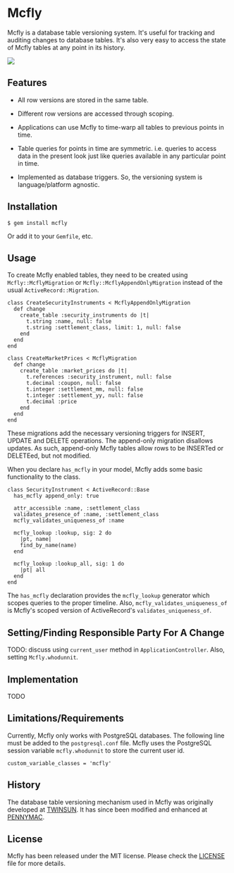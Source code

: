 # Mcfly

Mcfly is a database table versioning system.  It's useful for tracking
and auditing changes to database tables.  It's also very easy to
access the state of Mcfly tables at any point in its history.

![](http://i.imgur.com/IG77ww0.jpg)

## Features

* All row versions are stored in the same table.

* Different row versions are accessed through scoping.

* Applications can use Mcfly to time-warp all tables to previous
  points in time.
  
* Table queries for points in time are symmetric. i.e. queries to
  access data in the present look just like queries available in any
  particular point in time.

* Implemented as database triggers.  So, the versioning system is
  language/platform agnostic.

## Installation

    $ gem install mcfly

Or add it to your `Gemfile`, etc.

## Usage

To create Mcfly enabled tables, they need to be created using
`Mcfly::McflyMigration` or `Mcfly::McflyAppendOnlyMigration` instead
of the usual `ActiveRecord::Migration`.

    class CreateSecurityInstruments < McflyAppendOnlyMigration
      def change
        create_table :security_instruments do |t|
          t.string :name, null: false
          t.string :settlement_class, limit: 1, null: false
        end
      end
    end

    class CreateMarketPrices < McflyMigration
      def change
        create_table :market_prices do |t|
          t.references :security_instrument, null: false
          t.decimal :coupon, null: false
          t.integer :settlement_mm, null: false
          t.integer :settlement_yy, null: false
          t.decimal :price
        end
      end
    end

These migrations add the necessary versioning triggers for INSERT,
UPDATE and DELETE operations.  The append-only migration disallows
updates.  As such, append-only Mcfly tables allow rows to be INSERTed
or DELETEed, but not modified.

When you declare `has_mcfly` in your model, Mcfly adds some basic
functionality to the class.

    class SecurityInstrument < ActiveRecord::Base
      has_mcfly append_only: true

      attr_accessible :name, :settlement_class
      validates_presence_of :name, :settlement_class
      mcfly_validates_uniqueness_of :name
    
      mcfly_lookup :lookup, sig: 2 do
        |pt, name|
        find_by_name(name)
      end
    
      mcfly_lookup :lookup_all, sig: 1 do
        |pt| all
      end
    end

The `has_mcfly` declaration provides the `mcfly_lookup` generator which scopes queries to the proper timeline.  Also, `mcfly_validates_uniqueness_of` is Mcfly's scoped version of ActiveRecord's `validates_uniqueness_of`.

## Setting/Finding Responsible Party For A Change
TODO: discuss using `current_user` method in `ApplicationController`. Also, setting `Mcfly.whodunnit`.

## Implementation

TODO

## Limitations/Requirements

Currently, Mcfly only works with PostgreSQL databases. The following
line must be added to the `postgresql.conf` file.  Mcfly uses the
PostgreSQL session variable `mcfly.whodunnit` to store the current
user id.

    custom_variable_classes = 'mcfly'

## History

The database table versioning mechanism used in Mcfly was originally
developed at [TWINSUN][]. It has since been modified and enhanced at
[PENNYMAC][].

## License

Mcfly has been released under the MIT license. Please check the
[LICENSE][] file for more details.

[license]: https://github.com/rubygems/rubygems.org/blob/master/MIT-LICENSE
[pennymac]: http://www.pennymacusa.com
[twinsun]: http://www.twinsun.com
